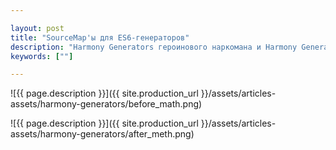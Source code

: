 ```yaml
---

layout: post
title: "SourceMap'ы для ES6-генераторов"
description: "Harmony Generators героинового наркомана и Harmony Generators нормального человека"
keywords: [""]

---
```


![{{ page.description }}]({{ site.production_url }}/assets/articles-assets/harmony-generators/before_math.png)

![{{ page.description }}]({{ site.production_url }}/assets/articles-assets/harmony-generators/after_meth.png)
